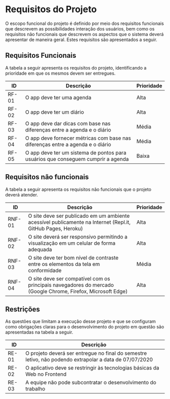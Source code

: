 # Requisitos do Projeto
O escopo funcional do projeto é definido por meio dos requisitos funcionais que descrevem as possibilidades interação dos usuários, bem como os requisitos não funcionais que descrevem os aspectos que o sistema deverá apresentar de maneira geral. Estes requisitos são apresentados a seguir.
## Requisitos Funcionais
A tabela a seguir apresenta os requisitos do projeto, identificando a prioridade em que os mesmos devem ser entregues.

| ID | Descrição | Prioridade |
|-|-|-|
| RF-01 | O app deve ter uma agenda  | Alta |
| RF-02 | O app deve ter um diário | Alta |
| RF-03 | O app deve dar dicas com base nas diferenças entre a agenda e o diário | Média |
| RF-04 | O app deve fornecer métricas com base nas diferenças entre a agenda e o diário | Média |
| RF-05 | O app deve ter um sistema de pontos para usuários que conseguem cumprir a agenda | Baixa |

## Requisitos não funcionais
A tabela a seguir apresenta os requisitos não funcionais que o projeto deverá atender.

| ID | Descrição | Prioridade |
|-|-|-|
| RNF-01 | O site deve ser publicado em um ambiente acessível publicamente na Internet (Repl.it, GitHub Pages, Heroku)  | Alta |
| RNF-02 | O site deverá ser responsivo permitindo a visualização em um celular de forma adequada | Alta |
| RNF-03 | O site deve ter bom nível de contraste entre os elementos da tela em conformidade | Média |
| RNF-04 | O site deve ser compatível com os principais navegadores do mercado (Google Chrome, Firefox, Microsoft Edge) | Alta |

## Restrições
As questões que limitam a execução desse projeto e que se configuram como obrigações claras para o desenvolvimento do projeto em questão são apresentadas na tabela a seguir.

| ID | Descrição |
|-|-|
| RE-01 | O projeto deverá ser entregue no final do semestre letivo, não podendo extrapolar a data de 07/07/2020 |
| RE-02 | O aplicativo deve se restringir às tecnologias básicas da Web no Frontend |
| RE-03 | A equipe não pode subcontratar o desenvolvimento do trabalho |
